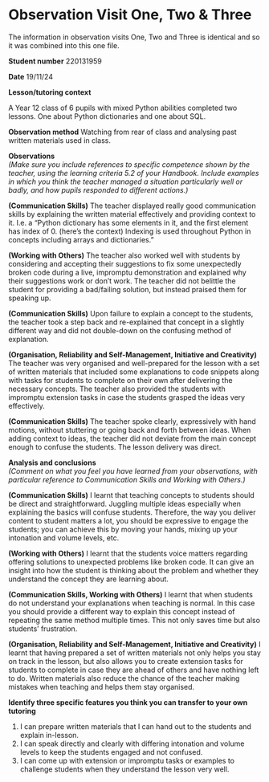 # Observation Visit One, Two & Three
The information in observation visits One, Two and Three is identical and so it was combined into this one file.

**Student number**
220131959

**Date** 
19/11/24

**Lesson/tutoring context**

A Year 12 class of 6 pupils with mixed Python abilities completed two lessons. One about Python dictionaries and one about SQL.

**Observation method**
Watching from rear of class and analysing past written materials used in class.

**Observations**  
*(Make sure you include references to specific competence shown by the teacher, using the learning criteria 5.2 of your Handbook. Include examples in which you think the teacher managed a situation particularly well or badly, and how pupils responded to different actions.)*

**(Communication Skills)** The teacher displayed really good communication skills by explaining the written material effectively and providing context to it. I.e. a “Python dictionary has some elements in it, and the first element has index of 0. (here’s the context) Indexing is used throughout Python in concepts including arrays and dictionaries.”

**(Working with Others)** The teacher also worked well with students by considering and accepting their suggestions to fix some unexpectedly broken code during a live, impromptu demonstration and explained why their suggestions work or don’t work. The teacher did not belittle the student for providing a bad/failing solution, but instead praised them for speaking up.

**(Communication Skills)** Upon failure to explain a concept to the students, the teacher took a step back and re-explained that concept in a slightly different way and did not double-down on the confusing method of explanation.

**(Organisation, Reliability and Self-Management, Initiative and Creativity)** The teacher was very organised and well-prepared for the lesson with a set of written materials that included some explanations to code snippets along with tasks for students to complete on their own after delivering the necessary concepts. The teacher also provided the students with impromptu extension tasks in case the students grasped the ideas very effectively.

**(Communication Skills)** The teacher spoke clearly, expressively with hand motions, without stuttering or going back and forth between ideas. When adding context to ideas, the teacher did not deviate from the main concept enough to confuse the students. The lesson delivery was direct.

**Analysis and conclusions**  
*(Comment on what you feel you have learned from your observations, with particular reference to Communication Skills and Working with Others.)*

**(Communication Skills)** I learnt that teaching concepts to students should be direct and straightforward. Juggling multiple ideas especially when explaining the basics will confuse students. Therefore, the way you deliver content to student matters a lot, you should be expressive to engage the students; you can achieve this by moving your hands, mixing up your intonation and volume levels, etc.

**(Working with Others)** I learnt that the students voice matters regarding offering solutions to unexpected problems like broken code. It can give an insight into how the student is thinking about the problem and whether they understand the concept they are learning about.

**(Communication Skills, Working with Others)** I learnt that when students do not understand your explanations when teaching is normal. In this case you should provide a different way to explain this concept instead of repeating the same method multiple times. This not only saves time but also students’ frustration.

**(Organisation, Reliability and Self-Management, Initiative and Creativity)** I learnt that having prepared a set of written materials not only helps you stay on track in the lesson, but also allows you to create extension tasks for students to complete in case they are ahead of others and have nothing left to do. Written materials also reduce the chance of the teacher making mistakes when teaching and helps them stay organised.

**Identify three specific features you think you can transfer to your own tutoring**  
1. I can prepare written materials that I can hand out to the students and explain in-lesson. 
2. I can speak directly and clearly with differing intonation and volume levels to keep the students engaged and not confused.  
3. I can come up with extension or impromptu tasks or examples to challenge students when they understand the lesson very well.